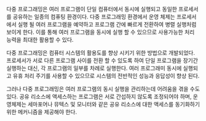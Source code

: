 다중 프로그래밍은 여러 프로그램이 단일 컴퓨터에서 동시에 실행되고 동일한 프로세서를 공유하는 일종의 컴퓨팅 환경이다.
다중 프로그래밍 환경에서 운영 체제는 프로세서에서 실행 될 여러 프로그램을 예약하고 프로그램 간에 빠르게 전환하여 병렬 실행처럼 보이게 한다.
이를 통해 여러 프로그램을 동시에 실행 할 수 있으므로 사용가능한 처리 능력을 최대한 활용할 수 있다.

다중 프로그래밍은 컴퓨터 시스템의 활용도를 향상 시키기 위한 방법으로 개발되었다.
프로세서가 서로 다른 프로그램 사이를 전환 할 수 있도록 하여 단일 프로그램을 장기간 실행하는 대신, 
각 프로그램의 일부를 차례로 실행한다.
여러 프로그래미 동시에 실행되고 유휴 처리 주기를 사용할 수 있으므로 시스템의 전반적인 성능과 응답성이 향상 된다.

그러나 다중 프로그래밍은 여러 프로그램의 동시 실행을 관리하는데 어려움을 겪을 수도 있다.
공유 리소스에 액세스하는 프로그램은 서로 간섭하지 않도록 조정되어야 하며, 운영체제는 세마포어나 뮤텍스 및 모니터와 같은 공유 리소스에 대한 액세스를 동기화하기 위한 메커니즘을 제공해야 한다.